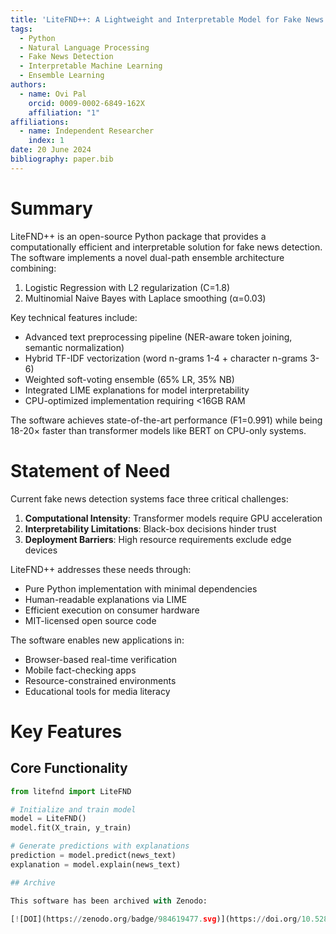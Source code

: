 ```yaml
---
title: 'LiteFND++: A Lightweight and Interpretable Model for Fake News Detection'
tags:
  - Python
  - Natural Language Processing
  - Fake News Detection
  - Interpretable Machine Learning
  - Ensemble Learning
authors:
  - name: Ovi Pal
    orcid: 0009-0002-6849-162X
    affiliation: "1"
affiliations:
  - name: Independent Researcher
    index: 1
date: 20 June 2024
bibliography: paper.bib
---
```


# Summary

LiteFND++ is an open-source Python package that provides a computationally efficient and interpretable solution for fake news detection. The software implements a novel dual-path ensemble architecture combining:

1. Logistic Regression with L2 regularization (C=1.8)
2. Multinomial Naive Bayes with Laplace smoothing (α=0.03)

Key technical features include:

- Advanced text preprocessing pipeline (NER-aware token joining, semantic normalization)
- Hybrid TF-IDF vectorization (word n-grams 1-4 + character n-grams 3-6)
- Weighted soft-voting ensemble (65% LR, 35% NB)
- Integrated LIME explanations for model interpretability
- CPU-optimized implementation requiring <16GB RAM

The software achieves state-of-the-art performance (F1=0.991) while being 18-20× faster than transformer models like BERT on CPU-only systems.

# Statement of Need

Current fake news detection systems face three critical challenges:

1. **Computational Intensity**: Transformer models require GPU acceleration
2. **Interpretability Limitations**: Black-box decisions hinder trust
3. **Deployment Barriers**: High resource requirements exclude edge devices

LiteFND++ addresses these needs through:

- Pure Python implementation with minimal dependencies
- Human-readable explanations via LIME
- Efficient execution on consumer hardware
- MIT-licensed open source code

The software enables new applications in:
- Browser-based real-time verification
- Mobile fact-checking apps
- Resource-constrained environments
- Educational tools for media literacy

# Key Features

## Core Functionality

```python
from litefnd import LiteFND

# Initialize and train model
model = LiteFND()
model.fit(X_train, y_train)

# Generate predictions with explanations
prediction = model.predict(news_text)
explanation = model.explain(news_text)

## Archive

This software has been archived with Zenodo:

[![DOI](https://zenodo.org/badge/984619477.svg)](https://doi.org/10.5281/zenodo.15752843)
